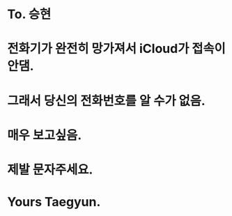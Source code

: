 # To. 승현
#     전화기가 완전히 망가져서 iCloud가 접속이 안댐.
#     그래서 당신의 전화번호를 알 수가 없음.
#     매우 보고싶음.
#     제발 문자주세요.
#
# Yours Taegyun.
